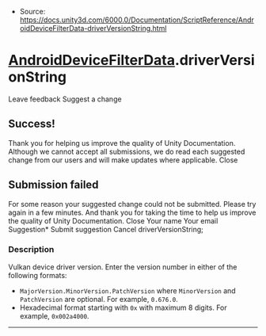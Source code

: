* Source: https://docs.unity3d.com/6000.0/Documentation/ScriptReference/AndroidDeviceFilterData-driverVersionString.html

#  [AndroidDeviceFilterData](https://docs.unity3d.com/6000.0/Documentation/ScriptReference/AndroidDeviceFilterData.html).driverVersionString
Leave feedback
Suggest a change
## Success!
Thank you for helping us improve the quality of Unity Documentation. Although we cannot accept all submissions, we do read each suggested change from our users and will make updates where applicable.
Close
## Submission failed
For some reason your suggested change could not be submitted. Please <a>try again</a> in a few minutes. And thank you for taking the time to help us improve the quality of Unity Documentation.
Close
Your name Your email Suggestion* Submit suggestion
Cancel
driverVersionString; 
### Description
Vulkan device driver version.
Enter the version number in either of the following formats: 
  * `MajorVersion.MinorVersion.PatchVersion` where `MinorVersion` and `PatchVersion` are optional. For example, `0.676.0`.
  * Hexadecimal format starting with `0x` with maximum 8 digits. For example, `0x002a4000`.


* * *
